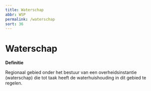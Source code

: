 ```yaml
---
title: Waterschap
abbr: WSP
permalink: /waterschap
sort: 36
---
```


Waterschap
==========

**Definitie**

Regionaal gebied onder het bestuur van een overheidsinstantie (waterschap) die
tot taak heeft de waterhuishouding in dit gebied te regelen.
